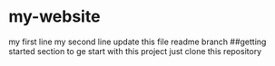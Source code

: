 # my-website
my first line 
my second line 
update this file readme branch 
##getting started section 
to ge start with this project just clone this repository 
